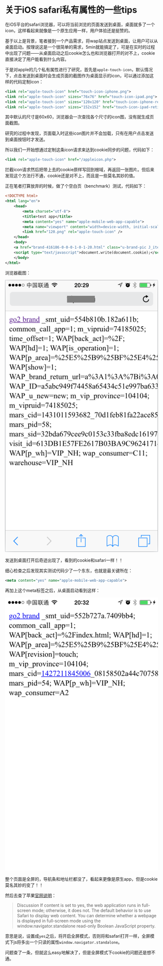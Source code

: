 # 关于iOS safari私有属性的一些tips

在iOS平台的safari浏览器，可以将当前浏览的页面发送到桌面，桌面就多了一个icon，这样看起来就像是一个原生应用一样，用户体验还是挺赞的。

基于以上是背景，笔者接到一个产品需求，将wap站点发送到桌面，让用户可以从桌面启动。按理说这是一个很简单的需求，5min就能搞定了，可是在实时的过程中出现了问题——从桌面启动之后cookie怎么也和浏览器打开的对不上，cookie直接决定了用户能看到什么内容。

于是对apple的几个私有属性进行了研究，首先是`apple-touch-icon`，默认情况下，点击发送到桌面时会生成页面的截图作为桌面显示的icon，可以通过添加这样的代码定制icon：

``` xml
<link rel="apple-touch-icon" href="touch-icon-iphone.png">
<link rel="apple-touch-icon" sizes="76x76" href="touch-icon-ipad.png">
<link rel="apple-touch-icon" sizes="120x120" href="touch-icon-iphone-retina.png">
<link rel="apple-touch-icon" sizes="152x152" href="touch-icon-ipad-retina.png">
```

其中默认的尺寸是60x60，浏览器会一次查找各个尺寸的icon图，没有就生成页面截图。

研究的过程中发现，页面载入时这些icon图片并不会加载，只有在用户点击发送到桌面按钮时才发送。

所以我们一开始想通过定制这条icon请求来达到cookie同步的问题，代码如下：

``` xml
<link rel="apple-touch-icon" href="/appleicon.php">
```

拦截icon请求然后把带上去的cookie原样写回到根域，再返回一张图片。但后来发现这个方法行不通，cookie还是对不上，而且是一些莫名其妙的值。

正在笔者打算放弃的时候，做了个空白页（benchmark）测试，代码如下：

``` xml
<!DOCTYPE html>
<html lang="en">
    <head>
        <meta charset="utf-8">
        <title>test app</title>
        <meta content="yes" name="apple-mobile-web-app-capable">
        <meta name="viewport" content="width=device-width, initial-scale=1.0, maximum-scale=1.0, user-scalable=0">
        <link href="120.png" rel="apple-touch-icon" />
    </head>
    <body>
    <a href="brand-416186-0-0-0-1-0-1-20.html" class="u-brand-pic J_item-list">go2 brand</a>
    <script type="text/javascript">document.write(document.cookie);</script>
    </body>
</html>
```

浏览器截图：

![apple-icon-debug](../img/apple-touch-icon-safari.png)

发送到桌面打开后奇迹出现了，看到的cookie和safari一样！！

细心检查之后发现其实测试代码少了一个东东，也就是最关键所在：
``` xml
<meta content="yes" name="apple-mobile-web-app-capable">
```

再加上这个meta标签之后，从桌面启动看到这样：

![apple-icon-debug](../img/apple-touch-icon-desktop.png)

整个页面是全屏的，导航条和地址栏都没了，看起来更像是原生app，但是cookie莫名其妙的变了！！

然后去查了苹果[官网说明](https://developer.apple.com/library/safari/documentation/AppleApplications/Reference/SafariHTMLRef/Articles/MetaTags.html)：

> Discussion
If content is set to yes, the web application runs in full-screen mode; otherwise, it does not. The default behavior is to use Safari to display web content.
You can determine whether a webpage is displayed in full-screen mode using the window.navigator.standalone read-only Boolean JavaScript property.

意思是说，设置成`yes`之后，将开启全屏模式，否则将和safari打开一样，全屏模式下js将多出一个只读的属性`window.navigator.standalone`。

问题查了一条，但就这么easy地解决了，但是全屏模式下cookie的问题还是想不通。
